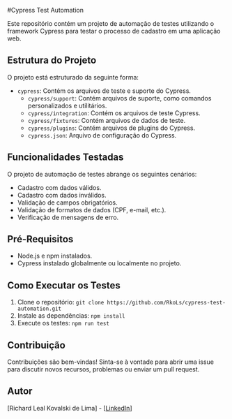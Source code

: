 #Cypress Test Automation

Este repositório contém um projeto de automação de testes utilizando o framework Cypress para testar o processo de cadastro em uma aplicação web.

## Estrutura do Projeto
O projeto está estruturado da seguinte forma:

- `cypress`: Contém os arquivos de teste e suporte do Cypress.
  - `cypress/support`: Contém arquivos de suporte, como comandos personalizados e utilitários.
  - `cypress/integration`: Contém os arquivos de teste Cypress.
  - `cypress/fixtures`: Contém arquivos de dados de teste.
  - `cypress/plugins`: Contém arquivos de plugins do Cypress.
  - `cypress.json`: Arquivo de configuração do Cypress.

## Funcionalidades Testadas
O projeto de automação de testes abrange os seguintes cenários:

- Cadastro com dados válidos.
- Cadastro com dados inválidos.
- Validação de campos obrigatórios.
- Validação de formatos de dados (CPF, e-mail, etc.).
- Verificação de mensagens de erro.

## Pré-Requisitos
- Node.js e npm instalados.
- Cypress instalado globalmente ou localmente no projeto.

## Como Executar os Testes
1. Clone o repositório: `git clone https://github.com/RkoLs/cypress-test-automation.git`
2. Instale as dependências: `npm install`
3. Execute os testes: `npm run test`

## Contribuição
Contribuições são bem-vindas! Sinta-se à vontade para abrir uma issue para discutir novos recursos, problemas ou enviar um pull request.

## Autor
[Richard Leal Kovalski de Lima] - [[LinkedIn](https://www.linkedin.com/in/richardkovalski/)]

